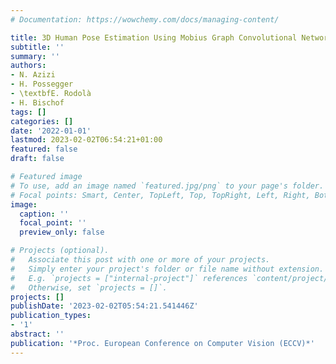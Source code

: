 ```yaml
---
# Documentation: https://wowchemy.com/docs/managing-content/

title: 3D Human Pose Estimation Using Mobius Graph Convolutional Networks
subtitle: ''
summary: ''
authors:
- N. Azizi
- H. Possegger
- \textbfE. Rodolà
- H. Bischof
tags: []
categories: []
date: '2022-01-01'
lastmod: 2023-02-02T06:54:21+01:00
featured: false
draft: false

# Featured image
# To use, add an image named `featured.jpg/png` to your page's folder.
# Focal points: Smart, Center, TopLeft, Top, TopRight, Left, Right, BottomLeft, Bottom, BottomRight.
image:
  caption: ''
  focal_point: ''
  preview_only: false

# Projects (optional).
#   Associate this post with one or more of your projects.
#   Simply enter your project's folder or file name without extension.
#   E.g. `projects = ["internal-project"]` references `content/project/deep-learning/index.md`.
#   Otherwise, set `projects = []`.
projects: []
publishDate: '2023-02-02T05:54:21.541446Z'
publication_types:
- '1'
abstract: ''
publication: '*Proc. European Conference on Computer Vision (ECCV)*'
---
```

